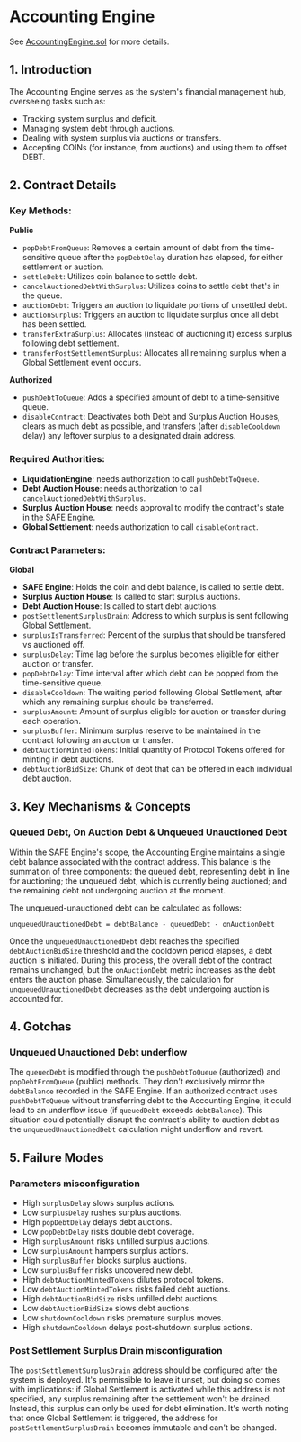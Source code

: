 # Accounting Engine

See [AccountingEngine.sol](/src/contracts/AccountingEngine.sol/contract.AccountingEngine.html) for more details.

## 1. Introduction

The Accounting Engine serves as the system's financial management hub, overseeing tasks such as:

- Tracking system surplus and deficit.
- Managing system debt through auctions.
- Dealing with system surplus via auctions or transfers.
- Accepting COINs (for instance, from auctions) and using them to offset DEBT.

## 2. Contract Details

### Key Methods:

**Public**

- `popDebtFromQueue`: Removes a certain amount of debt from the time-sensitive queue after the `popDebtDelay` duration has elapsed, for either settlement or auction.
- `settleDebt`: Utilizes coin balance to settle debt.
- `cancelAuctionedDebtWithSurplus`: Utilizes coins to settle debt that's in the queue.
- `auctionDebt`: Triggers an auction to liquidate portions of unsettled debt.
- `auctionSurplus`: Triggers an auction to liquidate surplus once all debt has been settled.
- `transferExtraSurplus`: Allocates (instead of auctioning it) excess surplus following debt settlement.
- `transferPostSettlementSurplus`: Allocates all remaining surplus when a Global Settlement event occurs.

**Authorized**

- `pushDebtToQueue`: Adds a specified amount of debt to a time-sensitive queue.
- `disableContract`: Deactivates both Debt and Surplus Auction Houses, clears as much debt as possible, and transfers (after `disableCooldown` delay) any leftover surplus to a designated drain address.

### Required Authorities:

- **LiquidationEngine**: needs authorization to call `pushDebtToQueue`.
- **Debt Auction House**: needs authorization to call `cancelAuctionedDebtWithSurplus`.
- **Surplus Auction House**: needs approval to modify the contract's state in the SAFE Engine.
- **Global Settlement**: needs authorization to call `disableContract`.

### Contract Parameters:

**Global**

- **SAFE Engine**: Holds the coin and debt balance, is called to settle debt.
- **Surplus Auction House**: Is called to start surplus auctions.
- **Debt Auction House**: Is called to start debt auctions.
- `postSettlementSurplusDrain`: Address to which surplus is sent following Global Settlement.
- `surplusIsTransferred`: Percent of the surplus that should be transfered vs auctioned off.
- `surplusDelay`: Time lag before the surplus becomes eligible for either auction or transfer.
- `popDebtDelay`: Time interval after which debt can be popped from the time-sensitive queue.
- `disableCooldown`: The waiting period following Global Settlement, after which any remaining surplus should be transferred.
- `surplusAmount`: Amount of surplus eligible for auction or transfer during each operation.
- `surplusBuffer`: Minimum surplus reserve to be maintained in the contract following an auction or transfer.
- `debtAuctionMintedTokens`: Initial quantity of Protocol Tokens offered for minting in debt auctions.
- `debtAuctionBidSize`: Chunk of debt that can be offered in each individual debt auction.

## 3. Key Mechanisms & Concepts

### Queued Debt, On Auction Debt & Unqueued Unauctioned Debt

Within the SAFE Engine's scope, the Accounting Engine maintains a single debt balance associated with the contract address. This balance is the summation of three components: the queued debt, representing debt in line for auctioning; the unqueued debt, which is currently being auctioned; and the remaining debt not undergoing auction at the moment.

The unqueued-unauctioned debt can be calculated as follows:

```
unqueuedUnauctionedDebt = debtBalance - queuedDebt - onAuctionDebt
```

Once the `unqueuedUnauctionedDebt` debt reaches the specified `debtAuctionBidSize` threshold and the cooldown period elapses, a debt auction is initiated. During this process, the overall debt of the contract remains unchanged, but the `onAuctionDebt` metric increases as the debt enters the auction phase. Simultaneously, the calculation for `unqueuedUnauctionedDebt` decreases as the debt undergoing auction is accounted for.

## 4. Gotchas

### Unqueued Unauctioned Debt underflow

The `queuedDebt` is modified through the `pushDebtToQueue` (authorized) and `popDebtFromQueue` (public) methods. They don't exclusively mirror the `debtBalance` recorded in the SAFE Engine. If an authorized contract uses `pushDebtToQueue` without transferring debt to the Accounting Engine, it could lead to an underflow issue (if `queuedDebt` exceeds `debtBalance`). This situation could potentially disrupt the contract's ability to auction debt as the `unqueuedUnauctionedDebt` calculation might underflow and revert.

## 5. Failure Modes

### Parameters misconfiguration

- High `surplusDelay` slows surplus actions.
- Low `surplusDelay` rushes surplus auctions.
- High `popDebtDelay` delays debt auctions.
- Low `popDebtDelay` risks double debt coverage.
- High `surplusAmount` risks unfilled surplus auctions.
- Low `surplusAmount` hampers surplus actions.
- High `surplusBuffer` blocks surplus auctions.
- Low `surplusBuffer` risks uncovered new debt.
- High `debtAuctionMintedTokens` dilutes protocol tokens.
- Low `debtAuctionMintedTokens` risks failed debt auctions.
- High `debtAuctionBidSize` risks unfilled debt auctions.
- Low `debtAuctionBidSize` slows debt auctions.
- Low `shutdownCooldown` risks premature surplus moves.
- High `shutdownCooldown` delays post-shutdown surplus actions.

### Post Settlement Surplus Drain misconfiguration

The `postSettlementSurplusDrain` address should be configured after the system is deployed. It's permissible to leave it unset, but doing so comes with implications: if Global Settlement is activated while this address is not specified, any surplus remaining after the settlement won't be drained. Instead, this surplus can only be used for debt elimination. It's worth noting that once Global Settlement is triggered, the address for `postSettlementSurplusDrain` becomes immutable and can't be changed.
